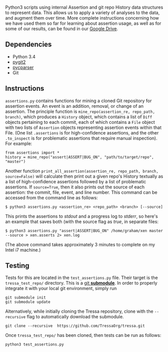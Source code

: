 Python3 scripts using internal Assertion and git repo History
data structures to represent data. This allows us to apply a variety of
analyses to the data, and augment them over time.
More complete instructions concerning how we have used them so far
for learning about assertion usage, as well as for some of our results,
can be found in our [Google Drive](https://drive.google.com/drive/folders/0B6JneEGhQl01NFJZbUVpOS1nOWs?usp=sharing).

## Dependencies
- Python 3.4
- [pygit2](http://www.pygit2.org/)
- [pycparser](https://github.com/eliben/pycparser)
- Git

## Instructions
`assertions.py` contains functions for mining a cloned Git repository for assertion events. An event is an addition, removal, or change of an assertion. The principle function is `mine_repo(assertion_re, repo_path, branch)`, which produces a `History` object, which contains a list of `Diff` objects pertaining to each commit, each of which contains a `File` object with two lists of `Assertion` objects representing assertion events within that File. (One list `.assertions` is for high-confidence assertions, and the other `.to_inspect` is for problematic assertions that require manual inspection). For example:

```
from assertions import *
history = mine_repo("assert|ASSERT|BUG_ON", "path/to/target/repo", "master")
```

Another function `print_all_assertion(assertion_re, repo_path, branch, source=False)` will calculate then print out a given repo's History textually as a list of high-confidence assertions followed by a list of problematic assertions. If `source=True`, then it also prints out the source of each assertion: the commit, file, event, and line number. This command can be accessed from the command line as follows:
```
$ python3 assertions.py <assertion_re> <repo_path> <branch> [--source]
```
This prints the assertions to *stdout* and a progress log to *stderr*, so here's an example that saves both (with the source flag as *true*, in separate files:
```
$ python3 assertions.py "assert|ASSERT|BUG_ON" /home/graham/xen master --source > xen.asserts 2> xen.log
```
(The above command takes approximately 3 minutes to complete on my Intel i7 machine.)


## Testing
Tests for this are located in the `test_assertions.py` file. Their target is
the `tressa_test_repo/` directory. This is a [git **submodule**](https://git-scm.com/book/en/v2/Git-Tools-Submodules). In order to
properly integrate it with your local git environment, simply run
```
git submodule init
git submodule update
```
Alternatively, while initially cloning the Tressa repository, clone with
the `--recursive` flag to automatically download the submodule.
```
git clone --recursive  https://github.com/TressaOrg/tressa.git 

```

Once `tressa_test_repo/` has been cloned, then tests can be run as follows:
```
python3 test_assertions.py
```
